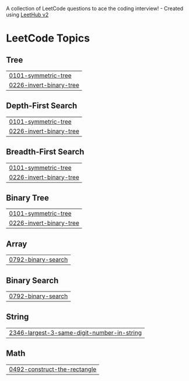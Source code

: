 A collection of LeetCode questions to ace the coding interview! - Created using [LeetHub v2](https://github.com/arunbhardwaj/LeetHub-2.0)
<!---LeetCode Topics Start-->
# LeetCode Topics
## Tree
|  |
| ------- |
| [0101-symmetric-tree](https://github.com/aryand1/Git_Leet/tree/master/0101-symmetric-tree) |
| [0226-invert-binary-tree](https://github.com/aryand1/Git_Leet/tree/master/0226-invert-binary-tree) |
## Depth-First Search
|  |
| ------- |
| [0101-symmetric-tree](https://github.com/aryand1/Git_Leet/tree/master/0101-symmetric-tree) |
| [0226-invert-binary-tree](https://github.com/aryand1/Git_Leet/tree/master/0226-invert-binary-tree) |
## Breadth-First Search
|  |
| ------- |
| [0101-symmetric-tree](https://github.com/aryand1/Git_Leet/tree/master/0101-symmetric-tree) |
| [0226-invert-binary-tree](https://github.com/aryand1/Git_Leet/tree/master/0226-invert-binary-tree) |
## Binary Tree
|  |
| ------- |
| [0101-symmetric-tree](https://github.com/aryand1/Git_Leet/tree/master/0101-symmetric-tree) |
| [0226-invert-binary-tree](https://github.com/aryand1/Git_Leet/tree/master/0226-invert-binary-tree) |
## Array
|  |
| ------- |
| [0792-binary-search](https://github.com/aryand1/Git_Leet/tree/master/0792-binary-search) |
## Binary Search
|  |
| ------- |
| [0792-binary-search](https://github.com/aryand1/Git_Leet/tree/master/0792-binary-search) |
## String
|  |
| ------- |
| [2346-largest-3-same-digit-number-in-string](https://github.com/aryand1/Git_Leet/tree/master/2346-largest-3-same-digit-number-in-string) |
## Math
|  |
| ------- |
| [0492-construct-the-rectangle](https://github.com/aryand1/Git_Leet/tree/master/0492-construct-the-rectangle) |
<!---LeetCode Topics End-->